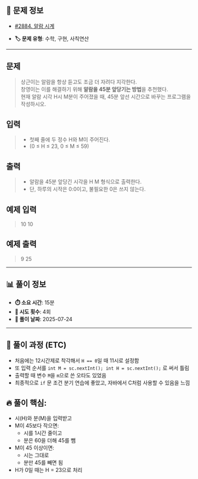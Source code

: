 ## 📍 문제 정보

- [#2884. 알람 시계](https://www.acmicpc.net/problem/2884)
  <img src="https://static.solved.ac/tier_small/1.svg" width="16" height="16">

- **🏷️ 문제 유형**: 수학, 구현, 사칙연산

---

## 문제

> 상근이는 알람을 항상 듣고도 조금 더 자려다 지각한다.  
창영이는 이를 해결하기 위해 **알람을 45분 앞당기는 방법**을 추천했다.  
현재 알람 시각 H시 M분이 주어졌을 때, 45분 앞선 시간으로 바꾸는 프로그램을 작성하시오.
## 입력

> - 첫째 줄에 두 정수 H와 M이 주어진다.  
> - (0 ≤ H ≤ 23, 0 ≤ M ≤ 59)
## 출력

> - 알람을 45분 앞당긴 시각을 H M 형식으로 출력한다.  
> - 단, 하루의 시작은 0:0이고, 불필요한 0은 쓰지 않는다.

## 예제 입력

> 10 10

## 예제 출력

> 9 25

---

## 📊 풀이 정보

- **⏱️ 소요 시간**: 15분
- **🔄 시도 횟수**: 4회
- **📅 풀이 날짜**: 2025-07-24

---

## 💭 풀이 과정 (ETC)

-  처음에는 12시간제로 착각해서 `H == 0`일 때 11시로 설정함 
- 또 입력 순서를 `int M = sc.nextInt(); int H = sc.nextInt();` 로 써서 틀림
- 출력할 때 변수 `M`을 `m`으로 쓴 오타도 있었음
- 최종적으로 `if` 문 조건 분기 연습에 좋았고, 자바에서 C처럼 사용할 수 있음을 느낌


## 🔥 풀이 핵심:  
- 시(H)와 분(M)을 입력받고
- M이 45보다 작으면:
  - 시를 1시간 줄이고
  - 분은 60을 더해 45를 뺌
- M이 45 이상이면:
  - 시는 그대로
  - 분만 45를 빼면 됨
- H가 0일 때는 H = 23으로 처리